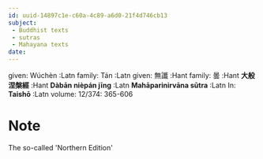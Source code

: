 ```yaml
---
id: uuid-14897c1e-c60a-4c89-a6d0-21f4d746cb13
subject: 
 - Buddhist texts
 - sutras
 - Mahayana texts
date: 
---
```


given: Wúchèn :Latn
family: Tán :Latn
given: 無讖 :Hant
family: 曇 :Hant
**大般涅槃經** :Hant
**Dàbān nièpán jīng** :Latn
**Mahāparinirvāna sūtra** :Latn
In: 
**Taishō** :Latn
volume: 12/374: 365-606
# Note
The so-called 'Northern Edition'